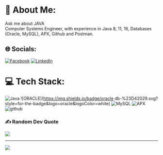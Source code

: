 # 💫 About Me:
Ask me about JAVA
<br> Computer Systems Engineer, with experience in Java 8, 11, 16, Databases (Oracle, MySQL), APX, Github and Postman.

## 🌐 Socials:
[![Facebook](https://img.shields.io/badge/Facebook-%231877F2.svg?logo=Facebook&logoColor=white)](https://www.facebook.com/profile.php?id=100007049201696) [![LinkedIn](https://img.shields.io/badge/LinkedIn-%230077B5.svg?logo=linkedin&logoColor=white)](https://linkedin.com/in/cristianvegabaez)

# 💻 Tech Stack:
![Java](https://img.shields.io/badge/java-%23ED8B00.svg?style=for-the-badge&logo=java&logoColor=white) ![ORACLE](https://img.shields.io/badge/oracle db-%23D42029.svg?style=for-the-badge&logo=oracle&logoColor=white) ![MySQL](https://img.shields.io/badge/mysql-%2300f.svg?style=for-the-badge&logo=mysql&logoColor=white) ![APX](https://img.shields.io/badge/apx-003545?style=for-the-badge&logo=apx&logoColor=white) ![github](https://img.shields.io/badge/github-000000?style=for-the-badge&logo=github&logoColor=white)

### ✍️ Random Dev Quote
![](https://quotes-github-readme.vercel.app/api?type=horizontal&theme=radical)

---
[![](https://visitcount.itsvg.in/api?id=Cristian_Vega&icon=0&color=0)](https://visitcount.itsvg.in)

<!-- Proudly created with GPRM ( https://gprm.itsvg.in ) -->
